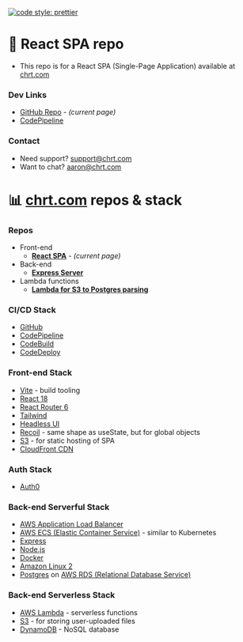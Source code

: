 [![code style: prettier](https://img.shields.io/badge/code_style-prettier-ff69b4.svg?style=flat-square)](https://github.com/prettier/prettier)

# :file_folder: React SPA repo

- This repo is for a React SPA (Single-Page Application) available at [chrt.com](https://chrt.com)

### Dev Links

- [GitHub Repo](https://github.com/chrtHub/chrt-vite/) - _(current page)_
- [CodePipeline](https://us-east-1.console.aws.amazon.com/codesuite/codepipeline/pipelines/chrt-vite/view?region=us-east-1)

### Contact

- Need support? support@chrt.com
- Want to chat? aaron@chrt.com

# :bar_chart: [chrt.com](https://chrt.com) repos & stack

### Repos

- Front-end
  - **[React SPA](https://github.com/chrtHub/chrt-vite/)** - _(current page)_
- Back-end
  - **[Express Server](https://github.com/chrtHub/postgres-tradingdata)**
- Lambda functions
  - **[Lambda for S3 to Postgres parsing](https://github.com/chrtHub/lambda-chrtUserTradingData-S3-to-RDS-PostgreSQL)**

### CI/CD Stack

- [GitHub](https://github.com)
- [CodePipeline](https://docs.aws.amazon.com/codepipeline/latest/userguide/welcome.html)
- [CodeBuild](https://docs.aws.amazon.com/codebuild/latest/userguide/welcome.html)
- [CodeDeploy](https://docs.aws.amazon.com/codedeploy/latest/userguide/welcome.html)

### Front-end Stack

- [Vite](https://vitejs.dev/) - build tooling
- [React 18](https://reactjs.org/)
- [React Router 6](https://reactrouter.com/en/main)
- [Tailwind](https://tailwindcss.com/)
- [Headless UI](https://headlessui.com/)
- [Recoil](https://recoiljs.org/) - same shape as useState, but for global objects
- [S3](https://docs.aws.amazon.com/AmazonS3/latest/userguide/Welcome.html) - for static hosting of SPA
- [CloudFront CDN](https://docs.aws.amazon.com/AmazonCloudFront/latest/DeveloperGuide/Introduction.html)

### Auth Stack

- [Auth0](https://auth0.com/)

### Back-end Serverful Stack

- [AWS Application Load Balancer](https://docs.aws.amazon.com/elasticloadbalancing/latest/application/introduction.html)
- [AWS ECS (Elastic Container Service)](https://docs.aws.amazon.com/AmazonECS/latest/developerguide/Welcome.html) - similar to Kubernetes
- [Express](https://expressjs.com/)
- [Node.js](https://nodejs.org/en/)
- [Docker](https://www.docker.com/)
- [Amazon Linux 2](https://aws.amazon.com/amazon-linux-2/)
- [Postgres](https://www.postgresql.org/) on [AWS RDS (Relational Database Service)](https://docs.aws.amazon.com/AmazonRDS/latest/UserGuide/Welcome.html)

### Back-end Serverless Stack

- [AWS Lambda](https://docs.aws.amazon.com/lambda/latest/dg/welcome.html) - serverless functions
- [S3](https://docs.aws.amazon.com/AmazonS3/latest/userguide/Welcome.html) - for storing user-uploaded files
- [DynamoDB](https://docs.aws.amazon.com/amazondynamodb/latest/developerguide/Introduction.html) - NoSQL database
